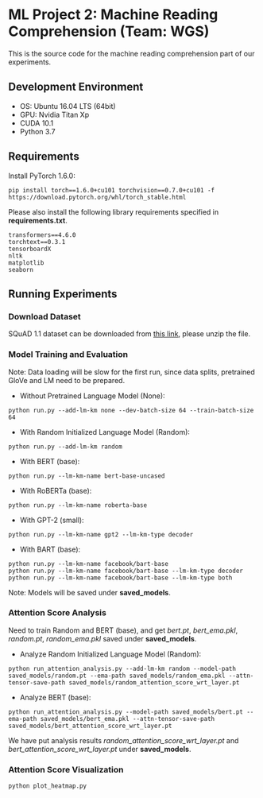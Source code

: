 # ML Project 2: Machine Reading Comprehension (Team: WGS)
This is the source code for the machine reading comprehension part of our experiments.

## Development Environment
- OS: Ubuntu 16.04 LTS (64bit)
- GPU: Nvidia Titan Xp
- CUDA 10.1
- Python 3.7

## Requirements
Install PyTorch 1.6.0:
```
pip install torch==1.6.0+cu101 torchvision==0.7.0+cu101 -f https://download.pytorch.org/whl/torch_stable.html
```
Please also install the following library requirements specified in **requirements.txt**.

    transformers==4.6.0
    torchtext==0.3.1
    tensorboardX
    nltk
    matplotlib
    seaborn

## Running Experiments

### Download Dataset
SQuAD 1.1 dataset can be downloaded from [this link](https://drive.google.com/file/d/14X1eQY1jqoKIeS-riRag1G_F_dqaAp3o/view?usp=sharing), please unzip the file.

### Model Training and Evaluation
Note: Data loading will be slow for the first run, since data splits, pretrained GloVe and LM need to be prepared.

- Without Pretrained Language Model (None):
```
python run.py --add-lm-km none --dev-batch-size 64 --train-batch-size 64
```
- With Random Initialized Language Model (Random):
```
python run.py --add-lm-km random
```
- With BERT (base):
```
python run.py --lm-km-name bert-base-uncased
```
- With RoBERTa (base):
```
python run.py --lm-km-name roberta-base
```
- With GPT-2 (small):
```
python run.py --lm-km-name gpt2 --lm-km-type decoder
```
- With BART (base):
```
python run.py --lm-km-name facebook/bart-base
python run.py --lm-km-name facebook/bart-base --lm-km-type decoder
python run.py --lm-km-name facebook/bart-base --lm-km-type both
```
Note: Models will be saved under **saved_models**.

### Attention Score Analysis
Need to train Random and BERT (base),
and get *bert.pt*, *bert_ema.pkl*, *random.pt*, *random_ema.pkl* saved under **saved_models**.

- Analyze Random Initialized Language Model (Random):
```
python run_attention_analysis.py --add-lm-km random --model-path saved_models/random.pt --ema-path saved_models/random_ema.pkl --attn-tensor-save-path saved_models/random_attention_score_wrt_layer.pt
```

- Analyze BERT (base):
```
python run_attention_analysis.py --model-path saved_models/bert.pt --ema-path saved_models/bert_ema.pkl --attn-tensor-save-path saved_models/bert_attention_score_wrt_layer.pt
```
We have put analysis results *random_attention_score_wrt_layer.pt* and *bert_attention_score_wrt_layer.pt* under **saved_models**.

### Attention Score Visualization
```
python plot_heatmap.py
```
